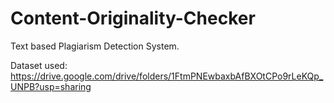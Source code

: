 # Content-Originality-Checker
Text based Plagiarism Detection System.


Dataset used:
https://drive.google.com/drive/folders/1FtmPNEwbaxbAfBXOtCPo9rLeKQp_UNPB?usp=sharing
